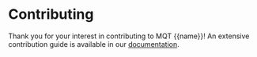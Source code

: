 <!--- This file has been generated from an external template. Please do not modify it directly. -->
<!--- Changes should be contributed to https://github.com/munich-quantum-toolkit/templates. -->

# Contributing

Thank you for your interest in contributing to MQT {{name}}!
An extensive contribution guide is available in our [documentation](https://mqt.readthedocs.io/projects/{{repository}}/en/latest/CONTRIBUTING.html).
